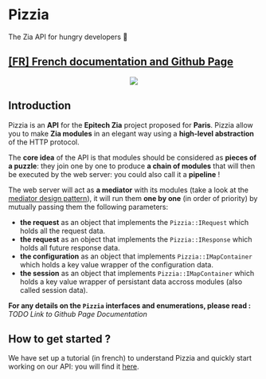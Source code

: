 # Pizzia
The Zia API for hungry developers :pizza:

## [[FR] French documentation and Github Page](https://thomfree.github.io/Pizzia/)

<center><img src="https://i.imgur.com/kIxNCUr.png"/></center>

## Introduction
Pizzia is an **API** for the **Epitech Zia** project proposed for **Paris**. Pizzia allow you to make **Zia modules** in an elegant way using a **high-level abstraction** of the HTTP protocol.

The **core idea** of the API is that modules should be considered as **pieces of a puzzle**: they join one by one to produce **a chain of modules** that will then be executed by the web server: you could also call it a **pipeline** !

The web server will act as **a mediator** with its modules (take a look at the [mediator design pattern](https://en.wikipedia.org/wiki/Mediator_pattern)), it will run them **one by one** (in order of priority) by mutually passing them the following parameters:

- **the request** as an object that implements the `Pizzia::IRequest` which holds all the request data.
- **the request** as an object that implements the `Pizzia::IResponse` which holds all future response data.
- **the configuration** as an object that implements `Pizzia::IMapContainer` which holds a key value wrapper of the configuration data.
- **the session** as an object that implements `Pizzia::IMapContainer` which holds a key value wrapper of persistant data accross modules (also called session data).

**For any details on the ```Pizzia``` interfaces and enumerations, please read :**
*TODO*
*Link to Github Page Documentation*


## How to get started ?
We have set up a tutorial (in french) to understand Pizzia and quickly start working on our API: you will find it [here](https://thomfree.github.io/Pizzia/).
